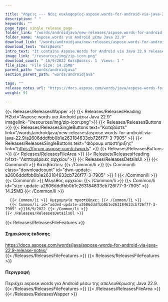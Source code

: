 ```yaml
---

title: "Λήψεις --- Νέες κυκλοφορίες-aspose.words-for-android-via-java-2000"
description: " "
keywords: ""
page_type: single_release_page
folder_link: "/words/androidjava/new-releases/aspose.words-for-android-via-java-22.9/"
folder_name: "Aspose.words για Android μέσω Java 22.9"
download_link: "/words/androidjava/new-releases/aspose.words-for-android-via-java-22.9/a2606dddfbb0b1e263184633cb726f77-3-7905"
download_text: "Κατεβάστε"
intro_text: "It contains Aspose.Words for Android via Java 22.9 release."
image_link: "/resources/img/zip-icon.png"
download_count: " 16/9/2022 Κατεβάστεs: 1  Views: 1 "
file_size: "File Size: 14.25MB"
parent_path: "words/androidjava"
section_parent_path: "words/androidjava"

tags: ""
release_notes_url: "https://docs.aspose.com/words/java/aspose-words-for-android-via-java-22.9-release-notes/"
weight: 91

---
```


{{< Releases/ReleasesWapper >}}
  {{< Releases/ReleasesHeading H2txt="Aspose.words για Android μέσω Java 22.9" imagelink="/resources/img/zip-icon.png">}}
  {{< Releases/ReleasesButtons >}}
    {{< Releases/ReleasesSingleButtons text="Κατεβάστε" link="/words/androidjava/new-releases/aspose.words-for-android-via-java-22.9/a2606dddfbb0b1e263184633cb726f77-3-7905" >}}
    {{< Releases/ReleasesSingleButtons text="Φόρουμ υποστήριξης" link="https://forum.aspose.com/c/words" >}}
  {{< Releases/ReleasesButtons >}}
  {{< Releases/ReleasesFileArea >}}
    {{< Releases/ReleasesHeading h4txt="Λεπτομέρειες αρχείου">}}
    {{< Releases/ReleasesDetailsUl >}}
      {{< Common/li >}} Κατεβάστεs: {{< /Common/li >}}
      {{< Common/li class="downloadcount" id="dwn-update-a2606dddfbb0b1e263184633cb726f77-3-7905" >}} 1 {{< /Common/li >}}
      {{< Common/li >}} Μέγεθος αρχείου: {{< /Common/li >}}
      {{< Common/li id="size-update-a2606dddfbb0b1e263184633cb726f77-3-7905" >}} 14.25MB {{< /Common/li >}}

      {{< Common/li >}} Ημερομηνία προστέθηκε: {{< /Common/li >}}
      {{< Common/li id="added-update-a2606dddfbb0b1e263184633cb726f77-3-7905" >}}16/9/2022 {{< /Common/li >}}
    {{< /Releases/ReleasesDetailsUl >}}

  {{< Releases/ReleasesFileFeatures >}}
      <h4>Σημειώσεις έκδοσης</h4><div><a href='https://docs.aspose.com/words/java/aspose-words-for-android-via-java-22.9-release-notes/'>https://docs.aspose.com/words/java/aspose-words-for-android-via-java-22.9-release-notes/</a></div>
  {{< /Releases/ReleasesFileFeatures >}}
  {{< Releases/ReleasesFileFeatures >}}
      <h4>Περιγραφή</h4><div class="HTMLDescription">Περιέχει aspose.words για Android μέσω της απελευθέρωσης Java 22.9.</div>
  {{< /Releases/ReleasesFileFeatures >}}
 {{< /Releases/ReleasesFileArea >}}
{{< /Releases/ReleasesWapper >}}


